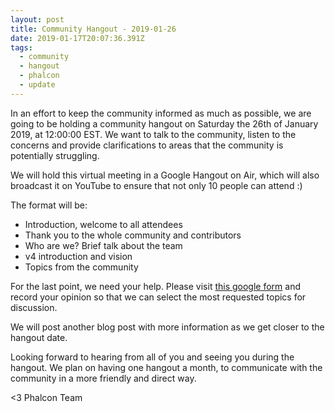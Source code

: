 ```yaml
---
layout: post
title: Community Hangout - 2019-01-26
date: 2019-01-17T20:07:36.391Z
tags:
  - community
  - hangout
  - phalcon
  - update
---
```

In an effort to keep the community informed as much as possible, we are going to be holding a community hangout on Saturday the 26th of January 2019, at 12:00:00 EST. We want to talk to the community, listen to the concerns and provide clarifications to areas that the community is potentially struggling. 

We will hold this virtual meeting in a Google Hangout on Air, which will also broadcast it on YouTube to ensure that not only 10 people can attend :)

<!--more-->

The format will be:

* Introduction, welcome to all attendees
* Thank you to the whole community and contributors
* Who are we? Brief talk about the team
* v4 introduction and vision
* Topics from the community

For the last point, we need your help. Please visit [this google form](https://docs.google.com/forms/d/e/1FAIpQLSfWYxQvg4Ej7VoxQq5nTZAzWwxDSLe9aAQf3N5ul2WmVIvwcw/viewform) and record your opinion so that we can select the most requested topics for discussion.

We will post another blog post with more information as we get closer to the hangout date.

Looking forward to hearing from all of you and seeing you during the hangout. We plan on having one hangout a month, to communicate with the community in a more friendly and direct way.

<3 Phalcon Team
